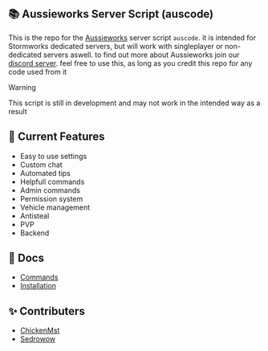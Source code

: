 ## 📚 Aussieworks Server Script (auscode)
This is the repo for the [Aussieworks](https://github.com/Aussieworks) server script `auscode`. it is intended for Stormworks dedicated servers, but will work with singleplayer or non-dedicated servers aswell. to find out more about Aussieworks join our [discord server](https://discord.gg/snJyn6V2Qs). feel free to use this, as long as you credit this repo for any code used from it
>[!WARNING]
>This script is still in development and may not work in the intended way as a result

## 📓 Current Features
- Easy to use settings
- Custom chat
- Automated tips
- Helpfull commands
- Admin commands
- Permission system
- Vehicle management
- Antisteal
- PVP
- Backend
## 📜 Docs
* [Commands](Docs/Commands.md)
* [Installation](Docs/Installation.md)
## ✨ Contributers
* [ChickenMst](https://github.com/chickenmst)
* [Sedrowow](https://github.com/sedrowow)
